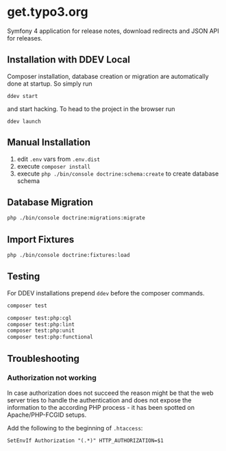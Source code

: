 # get.typo3.org

Symfony 4 application for release notes, download redirects and JSON API for
releases.

## Installation with DDEV Local

Composer installation, database creation or migration are automatically done at
startup. So simply run

`ddev start`

and start hacking. To head to the project in the browser run

`ddev launch`

## Manual Installation

1. edit `.env` vars from `.env.dist`
1. execute `composer install`
1. execute `php ./bin/console doctrine:schema:create` to create database schema

## Database Migration

```bash
php ./bin/console doctrine:migrations:migrate
```

## Import Fixtures

```bash
php ./bin/console doctrine:fixtures:load
```

## Testing

For DDEV installations prepend `ddev` before the composer commands.

```bash
composer test

composer test:php:cgl
composer test:php:lint
composer test:php:unit
composer test:php:functional
```

## Troubleshooting

### Authorization not working

In case authorization does not succeed the reason might be that the web server
tries to handle the authentication and does not expose the information to the
according PHP process - it has been spotted on Apache/PHP-FCGID setups.

Add the following to the beginning of `.htaccess`:

```
SetEnvIf Authorization "(.*)" HTTP_AUTHORIZATION=$1
```
